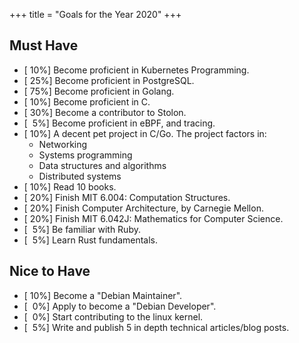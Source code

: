 +++
title = "Goals for the Year 2020"
+++

## Must Have

- \[ 10%\] Become proficient in Kubernetes Programming.
- \[ 25%\] Become proficient in PostgreSQL.
- \[ 75%\] Become proficient in Golang.
- \[ 10%\] Become proficient in C.
- \[ 30%\] Become a contributor to Stolon.
- \[  5%\] Become proficient in eBPF, and tracing.
- \[ 10%\] A decent pet project in C/Go. The project factors in:
  - Networking
  - Systems programming
  - Data structures and algorithms
  - Distributed systems
- \[ 10%\] Read 10 books.
- \[ 20%\] Finish MIT 6.004: Computation Structures.
- \[ 20%\] Finish Computer Architecture, by Carnegie Mellon.
- \[ 20%\] Finish MIT 6.042J: Mathematics for Computer Science.
- \[  5%\] Be familiar with Ruby.
- \[  5%\] Learn Rust fundamentals.

## Nice to Have

- \[ 10%\] Become a "Debian Maintainer".
- \[  0%\] Apply to become a "Debian Developer".
- \[  0%\] Start contributing to the linux kernel.
- \[  5%\] Write and publish 5 in depth technical articles/blog posts.
